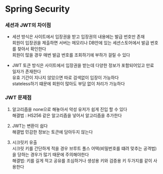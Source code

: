# Spring Security <br/>

### 세션과 JWT의 차이점<br/>

- 세션 방식은 사이트에서 입장권을 받고 입장권의 내용에는 발급 번호만 존재<br/>
  회원이 입장권을 제출하면 서버는 메모리나 DB안에 있는 세션스토어에서 발급 번호를 찾아서 확인한다<br/>
  회원이 많을 경우 매번 발급 번호를 조회하기에 부하가 걸릴 수 있다<br/>
  
- JWT 토큰 방식은 사이트에서 입장권을 받는데 다양한 정보가 포함되어있고 만료 일자가 존재한다 <br/>
  유효 기간이 지나지 않았으면 따로 검색없이 입장이 가능하다 <br/>
  stateless하기 떄문에 회원이 많아도 부담 없이 처리가 가능하다 <br/>

### JWT 문제점

1. 알고리즘을 none으로 해놓아서 악성 유저가 쉽게 진입 할 수 있다 <br/>
    해결법 : HS256 같은 알고리즘을 넣어서 알고리즘을 추가한다 <br/>

2. JWT는 변환이 쉽다<br/>
   해결법 민감한 정보는 토큰에 담아두지 않는다 <br/>

3. 시크릿키 유출<br/>
   시크릿 키를 간단하게 적을 경우 브루트 폴스 어택(비밀번호를 떄려 맞추는 공격법)을 당하는 경우가 많기 때문에 주의해야한다 <br/>
   해결법: 키를 길게 적고 공유를 조심하거나 생성용 키와 검증용 키 두가지를 같이 사용한다 <br/>

   
